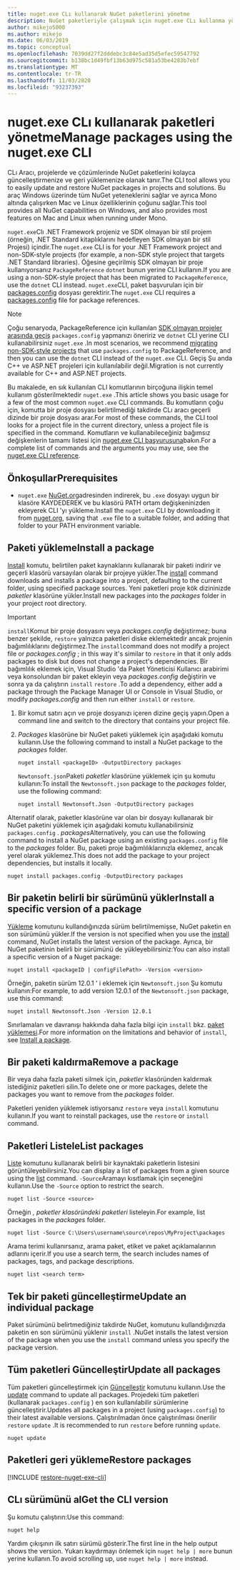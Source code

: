 ```yaml
---
title: nuget.exe CLı kullanarak NuGet paketlerini yönetme
description: NuGet paketleriyle çalışmak için nuget.exe CLı kullanma yönergeleri.
author: mikejo5000
ms.author: mikejo
ms.date: 06/03/2019
ms.topic: conceptual
ms.openlocfilehash: 7039dd27f2dddebc3c84e5ad35d5efec59547792
ms.sourcegitcommit: b138bc1d49fbf13b63d975c581a53be4283b7ebf
ms.translationtype: MT
ms.contentlocale: tr-TR
ms.lasthandoff: 11/03/2020
ms.locfileid: "93237393"
---
```

# <a name="manage-packages-using-the-nugetexe-cli"></a><span data-ttu-id="e74f0-103">nuget.exe CLı kullanarak paketleri yönetme</span><span class="sxs-lookup"><span data-stu-id="e74f0-103">Manage packages using the nuget.exe CLI</span></span>

<span data-ttu-id="e74f0-104">CLı Aracı, projelerde ve çözümlerinde NuGet paketlerini kolayca güncelleştirmenize ve geri yüklemenize olanak tanır.</span><span class="sxs-lookup"><span data-stu-id="e74f0-104">The CLI tool allows you to easily update and restore NuGet packages in projects and solutions.</span></span> <span data-ttu-id="e74f0-105">Bu araç Windows üzerinde tüm NuGet yeteneklerini sağlar ve ayrıca Mono altında çalışırken Mac ve Linux özelliklerinin çoğunu sağlar.</span><span class="sxs-lookup"><span data-stu-id="e74f0-105">This tool provides all NuGet capabilities on Windows, and also provides most features on Mac and Linux when running under Mono.</span></span>

<span data-ttu-id="e74f0-106">`nuget.exe`Clı .NET Framework projeniz ve SDK olmayan bir stil projem (örneğin, .NET Standard kitaplıklarını hedefleyen SDK olmayan bir stil Projesi) içindir.</span><span class="sxs-lookup"><span data-stu-id="e74f0-106">The `nuget.exe` CLI is for your .NET Framework project and non-SDK-style projects (for example, a non-SDK style project that targets .NET Standard libraries).</span></span> <span data-ttu-id="e74f0-107">Öğesine geçirilmiş SDK olmayan bir proje kullanıyorsanız `PackageReference` `dotnet` bunun yerine CLI kullanın.</span><span class="sxs-lookup"><span data-stu-id="e74f0-107">If you are using a non-SDK-style project that has been migrated to `PackageReference`, use the `dotnet` CLI instead.</span></span> <span data-ttu-id="e74f0-108">`nuget.exe`CLI, paket başvuruları için bir [packages.config](../reference/packages-config.md) dosyası gerektirir.</span><span class="sxs-lookup"><span data-stu-id="e74f0-108">The `nuget.exe` CLI requires a [packages.config](../reference/packages-config.md) file for package references.</span></span>

> [!NOTE]
> <span data-ttu-id="e74f0-109">Çoğu senaryoda, PackageReference için kullanılan [SDK olmayan projeler arasında geçiş](../consume-packages/migrate-packages-config-to-package-reference.md) `packages.config` yapmanızı öneririz ve `dotnet` CLI yerine CLI kullanabilirsiniz `nuget.exe` .</span><span class="sxs-lookup"><span data-stu-id="e74f0-109">In most scenarios, we recommend [migrating non-SDK-style projects](../consume-packages/migrate-packages-config-to-package-reference.md) that use `packages.config` to PackageReference, and then you can use the `dotnet` CLI instead of the `nuget.exe` CLI.</span></span> <span data-ttu-id="e74f0-110">Geçiş Şu anda C++ ve ASP.NET projeleri için kullanılabilir değil.</span><span class="sxs-lookup"><span data-stu-id="e74f0-110">Migration is not currently available for C++ and ASP.NET projects.</span></span>

<span data-ttu-id="e74f0-111">Bu makalede, en sık kullanılan CLI komutlarının birçoğuna ilişkin temel kullanım gösterilmektedir `nuget.exe` .</span><span class="sxs-lookup"><span data-stu-id="e74f0-111">This article shows you basic usage for a few of the most common `nuget.exe` CLI commands.</span></span> <span data-ttu-id="e74f0-112">Bu komutların çoğu için, komutta bir proje dosyası belirtilmediği takdirde CLı aracı geçerli dizinde bir proje dosyası arar.</span><span class="sxs-lookup"><span data-stu-id="e74f0-112">For most of these commands, the CLI tool looks for a project file in the current directory, unless a project file is specified in the command.</span></span> <span data-ttu-id="e74f0-113">Komutların ve kullanabileceğiniz bağımsız değişkenlerin tamamı listesi için [nuget.exe CLI başvurusuna](../reference/nuget-exe-cli-reference.md)bakın.</span><span class="sxs-lookup"><span data-stu-id="e74f0-113">For a complete list of commands and the arguments you may use, see the [nuget.exe CLI reference](../reference/nuget-exe-cli-reference.md).</span></span>

## <a name="prerequisites"></a><span data-ttu-id="e74f0-114">Önkoşullar</span><span class="sxs-lookup"><span data-stu-id="e74f0-114">Prerequisites</span></span>

- <span data-ttu-id="e74f0-115">`nuget.exe` [NuGet.org](https://dist.nuget.org/win-x86-commandline/latest/nuget.exe)adresinden indirerek, bu `.exe` dosyayı uygun bir klasöre KAYDEDEREK ve bu klasörü PATH ortam değişkeninizden ekleyerek CLI 'yı yükleme.</span><span class="sxs-lookup"><span data-stu-id="e74f0-115">Install the `nuget.exe` CLI by downloading it from [nuget.org](https://dist.nuget.org/win-x86-commandline/latest/nuget.exe), saving that `.exe` file to a suitable folder, and adding that folder to your PATH environment variable.</span></span>

## <a name="install-a-package"></a><span data-ttu-id="e74f0-116">Paketi yükleme</span><span class="sxs-lookup"><span data-stu-id="e74f0-116">Install a package</span></span>

<span data-ttu-id="e74f0-117">[Install](../reference/cli-reference/cli-ref-install.md) komutu, belirtilen paket kaynaklarını kullanarak bir paketi indirir ve geçerli klasörü varsayılan olarak bir projeye yükler.</span><span class="sxs-lookup"><span data-stu-id="e74f0-117">The [install](../reference/cli-reference/cli-ref-install.md) command downloads and installs a package into a project, defaulting to the current folder, using specified package sources.</span></span> <span data-ttu-id="e74f0-118">Yeni paketleri proje kök dizininizde *paketler* klasörüne yükler.</span><span class="sxs-lookup"><span data-stu-id="e74f0-118">Install new packages into the *packages* folder in your project root directory.</span></span>

> [!IMPORTANT]
> <span data-ttu-id="e74f0-119">`install`Komut bir proje dosyasını veya *packages.config* değiştirmez; buna benzer şekilde, `restore` yalnızca paketleri diske eklemektedir ancak projenin bağımlılıklarını değiştirmez.</span><span class="sxs-lookup"><span data-stu-id="e74f0-119">The `install`command does not modify a project file or *packages.config* ; in this way it's similar to `restore` in that it only adds packages to disk but does not change a project's dependencies.</span></span> <span data-ttu-id="e74f0-120">Bir bağımlılık eklemek için, Visual Studio 'da Paket Yöneticisi Kullanıcı arabirimi veya konsolundan bir paket ekleyin veya *packages.config* değiştirin ve sonra ya da çalıştırın `install` `restore` .</span><span class="sxs-lookup"><span data-stu-id="e74f0-120">To add a dependency, either add a package through the Package Manager UI or Console in Visual Studio, or modify *packages.config* and then run either `install` or `restore`.</span></span>

1. <span data-ttu-id="e74f0-121">Bir komut satırı açın ve proje dosyanızı içeren dizine geçiş yapın.</span><span class="sxs-lookup"><span data-stu-id="e74f0-121">Open a command line and switch to the directory that contains your project file.</span></span>

2. <span data-ttu-id="e74f0-122">*Packages* klasörüne bir NuGet paketi yüklemek için aşağıdaki komutu kullanın.</span><span class="sxs-lookup"><span data-stu-id="e74f0-122">Use the following command to install a NuGet package to the *packages* folder.</span></span>

    ```cli
    nuget install <packageID> -OutputDirectory packages
    ```

    <span data-ttu-id="e74f0-123">`Newtonsoft.json`Paketi *paketler* klasörüne yüklemek için şu komutu kullanın:</span><span class="sxs-lookup"><span data-stu-id="e74f0-123">To install the `Newtonsoft.json` package to the *packages* folder, use the following command:</span></span>

    ```cli
    nuget install Newtonsoft.Json -OutputDirectory packages
    ```

<span data-ttu-id="e74f0-124">Alternatif olarak, paketler klasörüne var olan bir dosyayı kullanarak bir NuGet paketini yüklemek için aşağıdaki komutu kullanabilirsiniz `packages.config` . *packages*</span><span class="sxs-lookup"><span data-stu-id="e74f0-124">Alternatively, you can use the following command to install a NuGet package using an existing `packages.config` file to the *packages* folder.</span></span> <span data-ttu-id="e74f0-125">Bu, paketi proje bağımlılıklarınızla eklemez, ancak yerel olarak yüklemez.</span><span class="sxs-lookup"><span data-stu-id="e74f0-125">This does not add the package to your project dependencies, but installs it locally.</span></span>

```cli
nuget install packages.config -OutputDirectory packages
```

## <a name="install-a-specific-version-of-a-package"></a><span data-ttu-id="e74f0-126">Bir paketin belirli bir sürümünü yükler</span><span class="sxs-lookup"><span data-stu-id="e74f0-126">Install a specific version of a package</span></span>

<span data-ttu-id="e74f0-127">[Yükleme](../reference/cli-reference/cli-ref-install.md) komutunu kullandığınızda sürüm belirtilmemişse, NuGet paketin en son sürümünü yükler.</span><span class="sxs-lookup"><span data-stu-id="e74f0-127">If the version is not specified when you use the [install](../reference/cli-reference/cli-ref-install.md) command, NuGet installs the latest version of the package.</span></span> <span data-ttu-id="e74f0-128">Ayrıca, bir NuGet paketinin belirli bir sürümünü de yükleyebilirsiniz:</span><span class="sxs-lookup"><span data-stu-id="e74f0-128">You can also install a specific version of a Nuget package:</span></span>

```cli
nuget install <packageID | configFilePath> -Version <version>
```

<span data-ttu-id="e74f0-129">Örneğin, paketin sürüm 12.0.1 ' i eklemek için `Newtonsoft.json` Şu komutu kullanın:</span><span class="sxs-lookup"><span data-stu-id="e74f0-129">For example, to add version 12.0.1 of the `Newtonsoft.json` package, use this command:</span></span>

```cli
nuget install Newtonsoft.Json -Version 12.0.1
```

<span data-ttu-id="e74f0-130">Sınırlamaları ve davranışı hakkında daha fazla bilgi için `install` bkz. [paket yüklemesi](#install-a-package).</span><span class="sxs-lookup"><span data-stu-id="e74f0-130">For more information on the limitations and behavior of `install`, see [Install a package](#install-a-package).</span></span>

## <a name="remove-a-package"></a><span data-ttu-id="e74f0-131">Bir paketi kaldırma</span><span class="sxs-lookup"><span data-stu-id="e74f0-131">Remove a package</span></span>

<span data-ttu-id="e74f0-132">Bir veya daha fazla paketi silmek için, *paketler* klasöründen kaldırmak istediğiniz paketleri silin.</span><span class="sxs-lookup"><span data-stu-id="e74f0-132">To delete one or more packages, delete the packages you want to remove from the *packages* folder.</span></span>

<span data-ttu-id="e74f0-133">Paketleri yeniden yüklemek istiyorsanız `restore` veya `install` komutunu kullanın.</span><span class="sxs-lookup"><span data-stu-id="e74f0-133">If you want to reinstall packages, use the `restore` or `install` command.</span></span>

## <a name="list-packages"></a><span data-ttu-id="e74f0-134">Paketleri Listele</span><span class="sxs-lookup"><span data-stu-id="e74f0-134">List packages</span></span>

<span data-ttu-id="e74f0-135">[Liste](../reference/cli-reference/cli-ref-list.md) komutunu kullanarak belirli bir kaynaktaki paketlerin listesini görüntüleyebilirsiniz.</span><span class="sxs-lookup"><span data-stu-id="e74f0-135">You can display a list of packages from a given source using the [list](../reference/cli-reference/cli-ref-list.md) command.</span></span> <span data-ttu-id="e74f0-136">`-Source`Aramayı kısıtlamak için seçeneğini kullanın.</span><span class="sxs-lookup"><span data-stu-id="e74f0-136">Use the `-Source` option to restrict the search.</span></span>

```cli
nuget list -Source <source>
```

<span data-ttu-id="e74f0-137">Örneğin *, paketler klasöründeki paketleri* listeleyin.</span><span class="sxs-lookup"><span data-stu-id="e74f0-137">For example, list packages in the *packages* folder.</span></span>

```cli
nuget list -Source C:\Users\username\source\repos\MyProject\packages
```

<span data-ttu-id="e74f0-138">Arama terimi kullanırsanız, arama paket, etiket ve paket açıklamalarının adlarını içerir.</span><span class="sxs-lookup"><span data-stu-id="e74f0-138">If you use a search term, the search includes names of packages, tags, and package descriptions.</span></span>

```cli
nuget list <search term>
```

## <a name="update-an-individual-package"></a><span data-ttu-id="e74f0-139">Tek bir paketi güncelleştirme</span><span class="sxs-lookup"><span data-stu-id="e74f0-139">Update an individual package</span></span>

<span data-ttu-id="e74f0-140">Paket sürümünü belirtmediğiniz takdirde NuGet, komutunu kullandığınızda paketin en son sürümünü yüklenir `install` .</span><span class="sxs-lookup"><span data-stu-id="e74f0-140">NuGet installs the latest version of the package when you use the `install` command unless you specify the package version.</span></span>

## <a name="update-all-packages"></a><span data-ttu-id="e74f0-141">Tüm paketleri Güncelleştir</span><span class="sxs-lookup"><span data-stu-id="e74f0-141">Update all packages</span></span>

<span data-ttu-id="e74f0-142">Tüm paketleri güncelleştirmek için [Güncelleştir](../reference/cli-reference/cli-ref-update.md) komutunu kullanın.</span><span class="sxs-lookup"><span data-stu-id="e74f0-142">Use the [update](../reference/cli-reference/cli-ref-update.md) command to update all packages.</span></span> <span data-ttu-id="e74f0-143">Projedeki tüm paketleri (kullanarak `packages.config` ) en son kullanılabilir sürümlerine güncelleştirir.</span><span class="sxs-lookup"><span data-stu-id="e74f0-143">Updates all packages in a project (using `packages.config`) to their latest available versions.</span></span> <span data-ttu-id="e74f0-144">Çalıştırılmadan önce çalıştırılması önerilir `restore` `update` .</span><span class="sxs-lookup"><span data-stu-id="e74f0-144">It is recommended to run `restore` before running `update`.</span></span>

```cli
nuget update
```

## <a name="restore-packages"></a><span data-ttu-id="e74f0-145">Paketleri geri yükleme</span><span class="sxs-lookup"><span data-stu-id="e74f0-145">Restore packages</span></span>

[!INCLUDE [restore-nuget-exe-cli](includes/restore-nuget-exe-cli.md)]

## <a name="get-the-cli-version"></a><span data-ttu-id="e74f0-146">CLı sürümünü al</span><span class="sxs-lookup"><span data-stu-id="e74f0-146">Get the CLI version</span></span>

<span data-ttu-id="e74f0-147">Şu komutu çalıştırın:</span><span class="sxs-lookup"><span data-stu-id="e74f0-147">Use this command:</span></span>

```cli
nuget help
```

<span data-ttu-id="e74f0-148">Yardım çıkışının ilk satırı sürümü gösterir.</span><span class="sxs-lookup"><span data-stu-id="e74f0-148">The first line in the help output shows the version.</span></span> <span data-ttu-id="e74f0-149">Yukarı kaydırmayı önlemek için `nuget help | more` bunun yerine kullanın.</span><span class="sxs-lookup"><span data-stu-id="e74f0-149">To avoid scrolling up, use `nuget help | more` instead.</span></span>